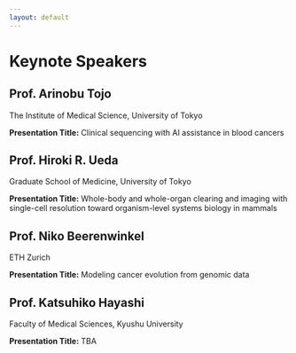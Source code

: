 ```yaml
---
layout: default
---
```

# Keynote Speakers

## Prof. Arinobu Tojo 
The Institute of Medical Science, University of Tokyo

**Presentation Title:**
Clinical sequencing with AI assistance in blood cancers

## Prof. Hiroki R. Ueda
Graduate School of Medicine, University of Tokyo

**Presentation Title:**
Whole-body and whole-organ clearing and imaging with single-cell resolution toward organism-level systems biology in mammals

## Prof. Niko Beerenwinkel
ETH Zurich

**Presentation Title:**
Modeling cancer evolution from genomic data

## Prof. Katsuhiko Hayashi
Faculty of Medical Sciences, Kyushu University

**Presentation Title:** TBA

